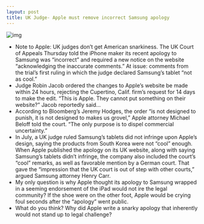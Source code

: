 ```yaml
---
layout: post
title: UK Judge- Apple must remove incorrect Samsung apology
---
```

![img](http://media.idownloadblog.com/wp-content/uploads/2012/11/Apple-apology.png)
* Note to Apple: UK judges don’t get American snarkiness. The UK Court of Appeals Thursday told the iPhone maker its recent apology to Samsung was “incorrect” and required a new notice on the website “acknowledging the inaccurate comments.” At issue: comments from the trial’s first ruling in which the judge declared Samsung’s tablet “not as cool.”
* Judge Robin Jacob ordered the changes to Apple’s website be made within 24 hours, rejecting the Cupertino, Calif. firm’s request for 14 days to make the edit. “This is Apple. They cannot put something on their website?” Jacob reportedly said…
* According to Bloomberg’s Jeremy Hodges, the order “is not designed to punish, it is not designed to makes us grovel,” Apple attorney Michael Beloff told the court. “The only purpose is to dispel commercial uncertainty.”
* In July, a UK judge ruled Samsung’s tablets did not infringe upon Apple’s design, saying the products from South Korea were not “cool” enough. When Apple published the apology on its UK website, along with saying Samsung’s tablets didn’t infringe, the company also included the court’s “cool” remarks, as well as favorable mention by a German court. That gave the “impression that the UK court is out of step with other courts,” argued Samsung attorney Henry Carr.
* My only question is why Apple thought its apology to Samsung wrapped in a seeming endorsement of the iPad would not ire the legal community? If the shoe were on the other foot, Apple would be crying foul seconds after the “apology” went public.
* What do you think? Why did Apple write a snarky apology that inherently would not stand up to legal challenge?

